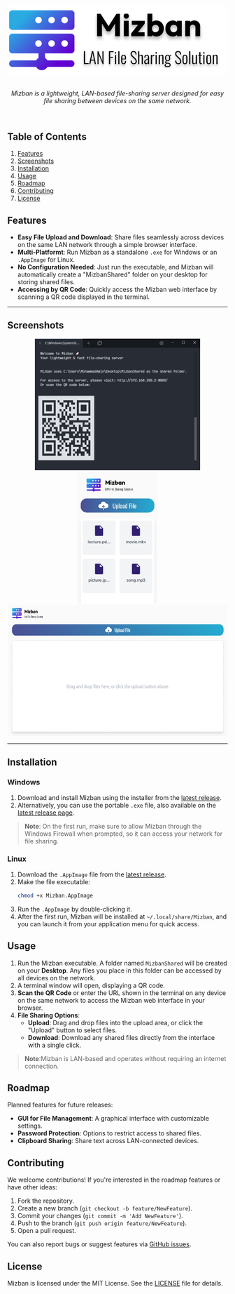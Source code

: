 <div align="center">
  <img src="clients/frontend/icons/logo.svg" alt="Mizban">
</div>
<br>
<p align="center">
<em>Mizban is a lightweight, LAN-based file-sharing server designed for easy file sharing between devices on the same network.</em>
</p>
<br>



## Table of Contents
1. [Features](#features)
2. [Screenshots](#screenshots)
3. [Installation](#installation)
4. [Usage](#usage)
5. [Roadmap](#roadmap)
6. [Contributing](#contributing)
7. [License](#license)


## Features
- **Easy File Upload and Download**: Share files seamlessly across devices on the same LAN network through a simple browser interface.
- **Multi-Platformt**: Run Mizban as a standalone `.exe` for Windows or an `.AppImage` for Linux.
- **No Configuration Needed**: Just run the executable, and Mizban will automatically create a "MizbanShared" folder on your desktop for storing shared files.
- **Accessing by QR Code**: Quickly access the Mizban web interface by scanning a QR code displayed in the terminal.

---

## Screenshots
<div align="center">
  <img src="clients/frontend/imgs/terminal.PNG" alt="Server Terminal" height="300"/>
  <img src="clients/frontend/imgs/mobile-ui.jpeg" alt="Mobile UI" height="300"/>
  <img src="clients/frontend/imgs/web-ui.png" alt="Web UI" height="300"/>
</div>

---

## Installation

### Windows
1. Download and install Mizban using the installer from the [latest release](https://github.com/yourusername/Mizban/releases).
2. Alternatively, you can use the portable `.exe` file, also available on the [latest release page](https://github.com/yourusername/Mizban/releases).
> **Note**: On the first run, make sure to allow Mizban through the Windows Firewall when prompted, so it can access your network for file sharing.


### Linux
1. Download the `.AppImage` file from the [latest release](https://github.com/yourusername/Mizban/releases).
2. Make the file executable:
   ```bash
   chmod +x Mizban.AppImage
   ```
3. Run the `.AppImage` by double-clicking it.
4. After the first run, Mizban will be installed at `~/.local/share/Mizban`, and you can launch it from your application menu for quick access.

## Usage

1. Run the Mizban executable. A folder named `MizbanShared` will be created on your **Desktop**. Any files you place in this folder can be accessed by all devices on the network.
2. A terminal window will open, displaying a QR code.
3. **Scan the QR Code** or enter the URL shown in the terminal on any device on the same network to access the Mizban web interface in your browser.
4. **File Sharing Options**:
   - **Upload**: Drag and drop files into the upload area, or click the "Upload" button to select files.
   - **Download**: Download any shared files directly from the interface with a single click.

> **Note**:Mizban is LAN-based and operates without requiring an internet connection.


## Roadmap
Planned features for future releases:
- **GUI for File Management**: A graphical interface with customizable settings.
- **Password Protection**: Options to restrict access to shared files.
- **Clipboard Sharing**: Share text across LAN-connected devices.


## Contributing
We welcome contributions! If you're interested in the roadmap features or have other ideas:
1. Fork the repository.
2. Create a new branch (`git checkout -b feature/NewFeature`).
3. Commit your changes (`git commit -m 'Add NewFeature'`).
4. Push to the branch (`git push origin feature/NewFeature`).
5. Open a pull request.

You can also report bugs or suggest features via [GitHub issues](https://github.com/yourusername/Mizban/issues).


## License
Mizban is licensed under the MIT License. See the [LICENSE](https://github.com/yourusername/Mizban/blob/main/LICENSE) file for details.
